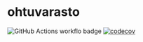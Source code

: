# ohtuvarasto

![GitHub Actions workflo badge](https://github.com/temejin/ohtuvarasto/workflows/CI/badge.svg)
[![codecov](https://codecov.io/gh/temejin/ohtuvarasto/graph/badge.svg?token=X7LIOSD0RT)](https://codecov.io/gh/temejin/ohtuvarasto)
